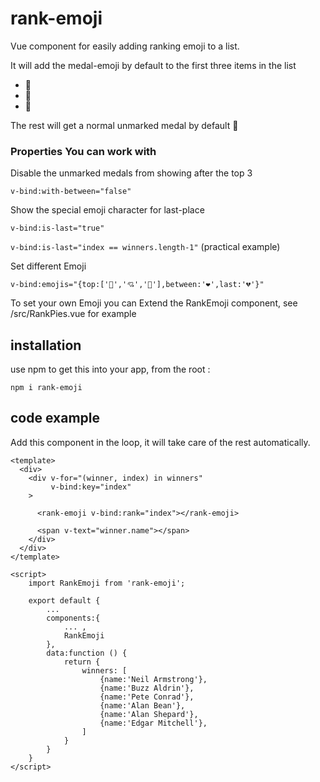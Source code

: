 # rank-emoji
Vue component for easily adding ranking emoji to a list.

It will add the medal-emoji by default to the first three items in the list

* 🥇
* 🥈
* 🥉

The rest will get a normal unmarked medal by default 🏅

### Properties You can work with
Disable the unmarked medals from showing after the top 3

`v-bind:with-between="false"`
 
Show the special emoji character for last-place

`v-bind:is-last="true"`

`v-bind:is-last="index == winners.length-1"` (practical example) 

Set different Emoji

`v-bind:emojis="{top:['💝','💘','💖'],between:'❤',last:'💔'}"`

To set your own Emoji you can Extend the RankEmoji component, see /src/RankPies.vue for example

## installation
use npm to get this into your app, from the root :

`npm i rank-emoji`

## code example
Add this component in the loop, it will take care of the rest automatically.

```
<template>
  <div>
    <div v-for="(winner, index) in winners"
         v-bind:key="index"
    >

      <rank-emoji v-bind:rank="index"></rank-emoji>

      <span v-text="winner.name"></span>
    </div>
  </div>
</template>

<script>
    import RankEmoji from 'rank-emoji';
    
    export default {
        ...
        components:{
            ... ,
            RankEmoji
        },
        data:function () {
            return {
                winners: [
                    {name:'Neil Armstrong'},
                    {name:'Buzz Aldrin'},
                    {name:'Pete Conrad'},
                    {name:'Alan Bean'},
                    {name:'Alan Shepard'},
                    {name:'Edgar Mitchell'},
                ]
            }
        }
    }
</script>
```

